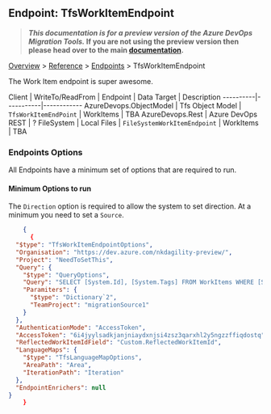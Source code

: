 ## Endpoint: TfsWorkItemEndpoint

>**_This documentation is for a preview version of the Azure DevOps Migration Tools._ If you are not using the preview version then please head over to the main [documentation](https://nkdagility.github.io/azure-devops-migration-tools).**

[Overview](.././index.md) > [Reference](../index.md) > [Endpoints](./index.md) > TfsWorkItemEndpoint

The Work Item endpoint is super awesome.

Client  | WriteTo/ReadFrom | Endpoint | Data Target | Description
----------|-----------|------------
AzureDevops.ObjectModel | Tfs Object Model | `TfsWorkItemEndPoint` | WorkItems | TBA
AzureDevops.Rest | Azure DevOps REST | ?
FileSystem | Local Files | `FileSystemWorkItemEndpoint` | WorkItems | TBA

### Endpoints Options

 All Endpoints have a minimum set of options that are required to run. 

#### Minimum Options to run

The `Direction` option is required to allow the system to set direction. At a minimum you need to set a `Source`.


```JSON
    {
      {
  "$type": "TfsWorkItemEndpointOptions",
  "Organisation": "https://dev.azure.com/nkdagility-preview/",
  "Project": "NeedToSetThis",
  "Query": {
    "$type": "QueryOptions",
    "Query": "SELECT [System.Id], [System.Tags] FROM WorkItems WHERE [System.TeamProject] = @TeamProject AND [System.WorkItemType] NOT IN ('Test Suite', 'Test Plan') ORDER BY [System.ChangedDate] desc",
    "Paramiters": {
      "$type": "Dictionary`2",
      "TeamProject": "migrationSource1"
    }
  },
  "AuthenticationMode": "AccessToken",
  "AccessToken": "6i4jyylsadkjanjniaydxnjsi4zsz3qarxhl2y5ngzzffiqdostq",
  "ReflectedWorkItemIdField": "Custom.ReflectedWorkItemId",
  "LanguageMaps": {
    "$type": "TfsLanguageMapOptions",
    "AreaPath": "Area",
    "IterationPath": "Iteration"
  },
  "EndpointEnrichers": null
}
    }
```

